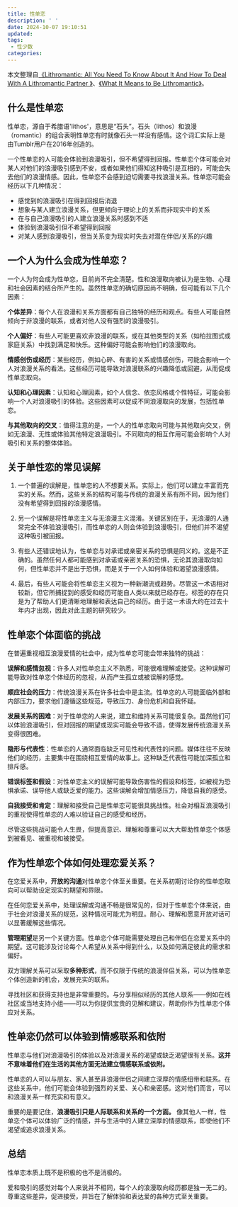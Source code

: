 ```yaml
---
title: 性单恋
description: ' '
date: 2024-10-07 19:10:51
updated:
tags:
 - 性少数
categories:
---
```

本文整理自[《Lithromantic: All  You Need To Know About It And How To Deal With A Lithromantic Partner
》](https://bettertopics.com/blog/lithromantic/)、[《What It Means to Be Lithromantic》](https://www.verywellmind.com/what-it-means-to-be-lithromantic-7567805)。

## 什么是性单恋

性单恋，源自于希腊语'lithos'，意思是“石头”。石头（lithos）和浪漫（romantic）的组合表明性单恋有时就像石头一样没有感情。这个词汇实际上是由Tumblr用户在2016年创造的。

一个性单恋的人可能会体验到浪漫吸引，但不希望得到回报。性单恋个体可能会对某人对他们的浪漫吸引感到不安，或者如果他们得知这种吸引是互相的，可能会失去他们的浪漫情感。因此，性单恋不会感到迫切需要寻找浪漫关系。性单恋可能会经历以下几种情况：

  * 感觉到的浪漫吸引在得到回报后消退
  * 想象与某人建立浪漫关系，但更倾向于理论上的关系而非现实中的关系
  * 在与自己浪漫吸引的人建立浪漫关系时感到不适
  * 体验到浪漫吸引但不希望得到回报
  * 对某人感到浪漫吸引，但当关系变为现实时失去对潜在伴侣/关系的兴趣

## 一个人为什么会成为性单恋？

一个人为何会成为性单恋，目前尚不完全清楚。性和浪漫取向被认为是生物、心理和社会因素的结合所产生的。虽然性单恋的确切原因尚不明确，但可能有以下几个因素：

**个体差异**：每个人在浪漫和关系方面都有自己独特的经历和观点。有些人可能自然倾向于非浪漫的联系，或者对他人没有强烈的浪漫吸引。

**个人偏好**：有些人可能更喜欢非浪漫的联系，或在其他类型的关系（如柏拉图式或家庭关系）中找到满足和快乐。这种偏好可能会影响他们的浪漫取向。

**情感创伤或经历**：某些经历，例如心碎、有害的关系或情感创伤，可能会影响一个人对浪漫关系的看法。这些经历可能导致对浪漫联系的兴趣降低或回避，从而促成性单恋取向。

**认知和心理因素**：认知和心理因素，如个人信念、依恋风格或个性特征，可能会影响一个人对浪漫吸引的体验。这些因素可以促成不同浪漫取向的发展，包括性单恋。

**与其他取向的交叉**：值得注意的是，一个人的性单恋取向可能与其他取向交叉，例如无浪漫、无性或体验其他特定浪漫吸引。不同取向的相互作用可能会影响个人对吸引和关系的整体体验。
  
## 关于单性恋的常见误解

1. 一个普遍的误解是，性单恋的人不想要关系。实际上，他们可以建立丰富而充实的关系。然而，这些关系的结构可能与传统的浪漫关系有所不同，因为他们没有希望得到回报的浪漫感情。

2. 另一个误解是将性单恋主义与无浪漫主义混淆。关键区别在于，无浪漫的人通常完全不体验浪漫吸引，而性单恋的人则会体验到浪漫吸引，但他们并不渴望这种吸引被回报。

3. 有些人还错误地认为，性单恋与对承诺或亲密关系的恐惧是同义的。这是不正确的。虽然任何人都可能感到对承诺或亲密关系的恐惧，无论其浪漫取向如何，但性单恋并不是出于恐惧，而是关于一个人如何体验和渴望浪漫感情。

4. 最后，有些人可能会将性单恋主义视为一种新潮流或趋势。尽管这一术语相对较新，但它所捕捉到的感受和经历可能自人类以来就已经存在。标签的存在只是为了帮助人们更清晰地理解和表达自己的经历。由于这一术语大约在过去十年内才出现，因此对此主题的研究较少。

## 性单恋个体面临的挑战

在普遍重视相互浪漫爱情的社会中，成为性单恋可能会带来独特的挑战：

**误解和感情忽视**：许多人对性单恋主义不熟悉，可能很难理解或接受。这种误解可能导致对性单恋个体经历的忽视，从而产生孤立或被误解的感觉。

**顺应社会的压力**：传统浪漫关系在许多社会中是主流。性单恋的人可能面临外部和内部压力，要求他们遵循这些规范，导致压力、身份危机和自我怀疑。

**发展关系的困难**：对于性单恋的人来说，建立和维持关系可能很复杂。虽然他们可以体验浪漫吸引，但对回报的期望或现实可能会导致不适，使得发展传统浪漫关系变得很困难。

**隐形与代表性**：性单恋的人通常面临缺乏可见性和代表性的问题。媒体往往不反映他们的经历，主要集中在围绕相互爱情的故事上。这种缺乏代表性可能加深孤立和排斥感。

**错误标签和假设**：对性单恋主义的误解可能导致伤害性的假设和标签，如被视为恐惧承诺、误导他人或缺乏爱的能力。这些误解会增加情感压力，降低自我的感受。

**自我接受和肯定**：理解和接受自己是性单恋可能很具挑战性。社会对相互浪漫吸引的重视使得性单恋的人难以验证自己的感受和经历。

尽管这些挑战可能令人生畏，但提高意识、理解和尊重可以大大帮助性单恋个体感到被看见、被重视和被接受。

## 作为性单恋个体如何处理恋爱关系？

在恋爱关系中，**开放的沟通**对性单恋个体至关重要。在关系初期讨论你的性单恋取向可以帮助设定现实的期望和界限。

在任何恋爱关系中，处理误解或沟通不畅是很常见的，但对于性单恋个体来说，由于社会对浪漫关系的规范，这种情况可能尤为明显。耐心、理解和愿意开放对话可以显著缓解这些情况。

**管理期望**是另一个关键方面。性单恋个体可能需要处理自己和伴侣在恋爱关系中的期望。这可能涉及讨论每个人希望从关系中得到什么，以及如何满足彼此的需求和偏好。

双方理解关系可以采取**多种形式**，而不仅限于传统的浪漫伴侣关系，可以为性单恋个体创造新的机会，发展充实的联系。

寻找社区和获得支持也是非常重要的。与分享相似经历的其他人联系——例如在线社区或当地支持小组——可以为你提供宝贵的见解和建议，帮助你作为性单恋个体应对关系。

## 性单恋仍然可以体验到情感联系和依附

性单恋与他们对浪漫吸引的体验以及对浪漫关系的渴望或缺乏渴望很有关系。**这并不意味着他们在生活的其他方面无法建立情感联系或依附。**

性单恋的人可以与朋友、家人甚至非浪漫伴侣之间建立深厚的情感纽带和联系。在这些关系中，他们可能会体验到强烈的关爱、关心和亲密感。这对他们而言，可以和浪漫关系一样充实和有意义。

重要的是要记住，**浪漫吸引只是人际联系和关系的一个方面。** 像其他人一样，性单恋个体可以体验广泛的情感，并与生活中的人建立深厚的情感联系，即使他们不渴望或追求浪漫关系。


## 总结

性单恋本质上既不是积极的也不是消极的。

爱和吸引的感觉对每个人来说并不相同，每个人的浪漫取向经历都是独一无二的。尊重这些差异，促进接受，并旨在了解体验和表达爱的各种方式至关重要。